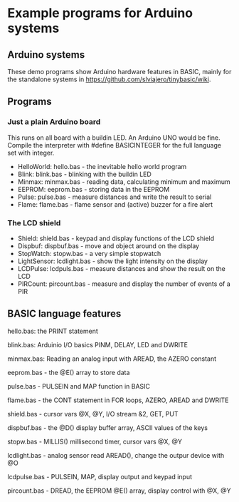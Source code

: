 # Example programs for Arduino systems

## Arduino systems

These demo programs show Arduino hardware features in BASIC, mainly for the standalone systems in https://github.com/slviajero/tinybasic/wiki. 

## Programs 

### Just a plain Arduino board

This runs on all board with a buildin LED. An Arduino UNO would be fine. Compile the interpreter with #define BASICINTEGER for the full language set with integer.

- HelloWorld: hello.bas - the inevitable hello world program
- Blink: blink.bas - blinking with the buildin LED
- Minmax: minmax.bas - reading data, calculating minimum and maximum
- EEPROM: eeprom.bas - storing data in the EEPROM
- Pulse: pulse.bas - measure distances and write the result to serial
- Flame: flame.bas - flame sensor and (active) buzzer for a fire alert

### The LCD shield

- Shield: shield.bas - keypad and display functions of the LCD shield
- Dispbuf: dispbuf.bas - move and object around on the display
- StopWatch: stopw.bas - a very simple stopwatch
- LightSensor: lcdlight.bas - show the light intensity on the display
- LCDPulse: lcdpuls.bas - measure distances and show the result on the LCD
- PIRCount: pircount.bas - measure and display the number of events of a PIR

## BASIC language features 

hello.bas: the PRINT statement

blink.bas: Arduinio I/O basics PINM, DELAY, LED and DWRITE

minmax.bas: Reading an analog input with AREAD, the AZERO constant

eeprom.bas - the @E() array to store data

pulse.bas - PULSEIN and MAP function in BASIC

flame.bas - the CONT statement in FOR loops, AZERO, AREAD and DWRITE

shield.bas - cursor vars @X, @Y, I/O stream &2, GET, PUT

dispbuf.bas - the @D() display buffer array, ASCII values of the keys

stopw.bas - MILLIS() millisecond timer, cursor vars @X, @Y

lcdlight.bas - analog sensor read AREAD(), change the outpur device with @O

lcdpulse.bas - PULSEIN, MAP, display output and keypad input

pircount.bas - DREAD, the EEPROM @E() array, display control with @X, @Y
